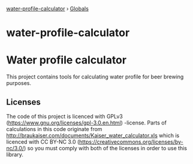 [water-profile-calculator](README.md) › [Globals](globals.md)

# water-profile-calculator

# Water profile calculator

This project contains tools for calculating water profile for beer brewing purposes.

## Licenses

The code of this project is licenced with GPLv3 (https://www.gnu.org/licenses/gpl-3.0.en.html) -license. Parts of calculations in this code originate from http://braukaiser.com/documents/Kaiser_water_calculator.xls which is licenced with CC BY-NC 3.0 (https://creativecommons.org/licenses/by-nc/3.0/) so you must comply with both of the licenses in order to use this library.
